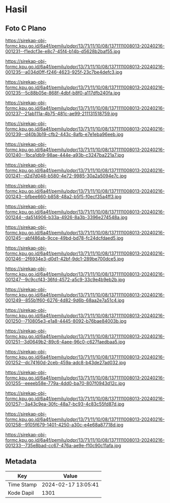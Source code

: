 # Hasil

## Foto C Plano

https://sirekap-obj-formc.kpu.go.id/6a4f/pemilu/pdpr/13/71/11/10/08/1371111008013-20240216-001231--f1edcf3e-e8c7-45f4-b14b-d5628b2baf55.jpg

https://sirekap-obj-formc.kpu.go.id/6a4f/pemilu/pdpr/13/71/11/10/08/1371111008013-20240216-001235--a034d0ff-f246-4623-925f-23c7be4defc3.jpg

https://sirekap-obj-formc.kpu.go.id/6a4f/pemilu/pdpr/13/71/11/10/08/1371111008013-20240216-001235--5c88b05e-868f-4dbf-b8f0-a117dfb240fa.jpg

https://sirekap-obj-formc.kpu.go.id/6a4f/pemilu/pdpr/13/71/11/10/08/1371111008013-20240216-001237--21ab111a-4b75-481c-ae99-211131518759.jpg

https://sirekap-obj-formc.kpu.go.id/6a4f/pemilu/pdpr/13/71/11/10/08/1371111008013-20240216-001239--d40b3b19-cfb2-443c-8afb-e7e1eba96eeb.jpg

https://sirekap-obj-formc.kpu.go.id/6a4f/pemilu/pdpr/13/71/11/10/08/1371111008013-20240216-001240--1bca1db9-98ae-444e-a93b-c3247ba221a7.jpg

https://sirekap-obj-formc.kpu.go.id/6a4f/pemilu/pdpr/13/71/11/10/08/1371111008013-20240216-001241--d2d7d048-b580-4e72-9985-30a2a5094e7c.jpg

https://sirekap-obj-formc.kpu.go.id/6a4f/pemilu/pdpr/13/71/11/10/08/1371111008013-20240216-001243--bfbee660-b858-48a2-b5f5-f0ecf35a4ff3.jpg

https://sirekap-obj-formc.kpu.go.id/6a4f/pemilu/pdpr/13/71/11/10/08/1371111008013-20240216-001244--da514906-b33a-4926-8a3b-3396e274548a.jpg

https://sirekap-obj-formc.kpu.go.id/6a4f/pemilu/pdpr/13/71/11/10/08/1371111008013-20240216-001245--abf486ab-9cce-49bd-bd78-fc24dcfdaed5.jpg

https://sirekap-obj-formc.kpu.go.id/6a4f/pemilu/pdpr/13/71/11/10/08/1371111008013-20240216-001246--2f6934e3-d0d1-42bf-9dc1-289be700dce5.jpg

https://sirekap-obj-formc.kpu.go.id/6a4f/pemilu/pdpr/13/71/11/10/08/1371111008013-20240216-001247--9c9ccf43-36fd-4572-a5c9-33c9e4b9eb2b.jpg

https://sirekap-obj-formc.kpu.go.id/6a4f/pemilu/pdpr/13/71/11/10/08/1371111008013-20240216-001249--855b1f60-6276-4d82-9d6b-68aa2e7a51c4.jpg

https://sirekap-obj-formc.kpu.go.id/6a4f/pemilu/pdpr/13/71/11/10/08/1371111008013-20240216-001250--710805e3-e1a8-4445-8092-b76bae84003b.jpg

https://sirekap-obj-formc.kpu.go.id/6a4f/pemilu/pdpr/13/71/11/10/08/1371111008013-20240216-001251--3d0649b2-89c6-4aee-96c0-c627faedbaa5.jpg

https://sirekap-obj-formc.kpu.go.id/6a4f/pemilu/pdpr/13/71/11/10/08/1371111008013-20240216-001252--dc74160d-2ceb-459a-adc8-b43de27ad032.jpg

https://sirekap-obj-formc.kpu.go.id/6a4f/pemilu/pdpr/13/71/11/10/08/1371111008013-20240216-001255--eeeeb58e-779a-4dd0-ba70-807f0943d12c.jpg

https://sirekap-obj-formc.kpu.go.id/6a4f/pemilu/pdpr/13/71/11/10/08/1371111008013-20240216-001257--3a43c9ea-30fc-48a7-bc93-4c83c55fd87d.jpg

https://sirekap-obj-formc.kpu.go.id/6a4f/pemilu/pdpr/13/71/11/10/08/1371111008013-20240216-001258--9105f679-1401-4250-a30c-e4e68a87718d.jpg

https://sirekap-obj-formc.kpu.go.id/6a4f/pemilu/pdpr/13/71/11/10/08/1371111008013-20240216-001233--735e8bad-cc67-476a-ae9e-f10c90c11afa.jpg


## Metadata

| Key        | Value               |
| ---------- | ------------------- |
| Time Stamp | 2024-02-17 13:05:41 |
| Kode Dapil | 1301                |




